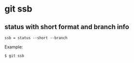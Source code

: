 # git ssb

## status with short format and branch info

```gitconfig
ssb = status --short --branch
```

Example:

```sh
$ git ssb
```
